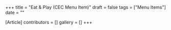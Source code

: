 +++
title = "Eat & Play (CEC Menu Item)"
draft = false
tags = ["Menu Items"]
date = ""

[Article]
contributors = []
gallery = []
+++
